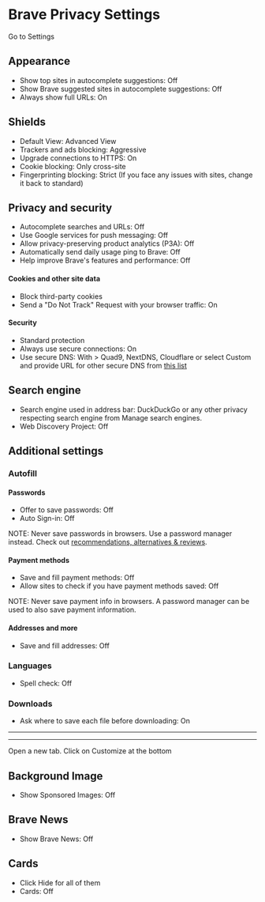 # Brave Privacy Settings

Go to Settings



## Appearance
- Show top sites in autocomplete suggestions: Off
- Show Brave suggested sites in autocomplete suggestions: Off
- Always show full URLs: On



## Shields
- Default View: Advanced View
- Trackers and ads blocking: Aggressive
- Upgrade connections to HTTPS: On
- Cookie blocking: Only cross-site
- Fingerprinting blocking: Strict (If you face any issues with sites, change it back to standard)



## Privacy and security
- Autocomplete searches and URLs: Off
- Use Google services for push messaging: Off
- Allow privacy-preserving product analytics (P3A): Off
- Automatically send daily usage ping to Brave: Off
- Help improve Brave's features and performance: Off

#### Cookies and other site data
- Block third-party cookies
- Send a "Do Not Track" Request with your browser traffic: On

#### Security
- Standard protection
- Always use secure connections: On
- Use secure DNS: With > Quad9, NextDNS, Cloudflare or select Custom and provide URL for other secure DNS from [this list](https://privacyguides.org/providers/dns/)



## Search engine
- Search engine used in address bar: DuckDuckGo or any other 
privacy respecting search engine from Manage search engines.
- Web Discovery Project: Off



## Additional settings


### Autofill

#### Passwords
- Offer to save passwords: Off
- Auto Sign-in: Off

NOTE: Never save passwords in browsers. Use a password manager instead. Check out [recommendations, alternatives & reviews](https://github.com/the-weird-aquarian/privacy-settings#recommendations-alternatives--reviews).

#### Payment methods
- Save and fill payment methods: Off
- Allow sites to check if you have payment methods saved: Off

NOTE: Never save payment info in browsers. A password manager can be used to also save payment information.

#### Addresses and more
- Save and fill addresses: Off


### Languages
- Spell check: Off


### Downloads
- Ask where to save each file before downloading: On



---
---



Open a new tab. Click on Customize at the bottom



## Background Image
- Show Sponsored Images: Off



## Brave News
- Show Brave News: Off



## Cards
- Click Hide for all of them
- Cards: Off










